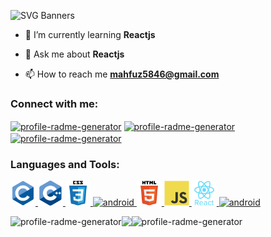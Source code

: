 

![SVG Banners](https://svg-banners.vercel.app/api?type=textBox&text1=Mahfuzur%20Rahman&text2=&width=900&height=400)


- 🌱 I’m currently learning **Reactjs**

- 💬 Ask me about **Reactjs**

- 📫 How to reach me **mahfuz5846@gmail.com**

<h3 align="left">Connect with me:</h3> <p align="left"> <a href="https://github.com/mahfuz-7148" target="blank"><img align="center" src=https://raw.githubusercontent.com/rahuldkjain/github-profile-readme-generator/master/src/images/icons/Social/github.svg alt="profile-radme-generator" height="30" width="40" /></a> <a href="https://fb.com/@100011676103827" target="blank"><img align="center" src=https://raw.githubusercontent.com/rahuldkjain/github-profile-readme-generator/master/src/images/icons/Social/facebook.svg alt="profile-radme-generator" height="30" width="40" /></a> <a href="https://www.youtube.com/c/@mahfuzurrahmanshanto7476" target="blank"><img align="center" src=https://raw.githubusercontent.com/rahuldkjain/github-profile-readme-generator/master/src/images/icons/Social/youtube.svg alt="profile-radme-generator" height="30" width="40" /></a> </p>

<h3 align="left">Languages and Tools:</h3> <p align="left"> <a href=https://www.cprogramming.com/ target="_blank" rel="noreferrer"> <img src=https://raw.githubusercontent.com/devicons/devicon/master/icons/c/c-original.svg alt="android" width="40" height="40"/> </a> <a href=https://www.w3schools.com/cpp/ target="_blank" rel="noreferrer"> <img src=https://raw.githubusercontent.com/devicons/devicon/master/icons/cplusplus/cplusplus-original.svg alt="android" width="40" height="40"/> </a> <a href=https://www.w3schools.com/css/ target="_blank" rel="noreferrer"> <img src=https://raw.githubusercontent.com/devicons/devicon/master/icons/css3/css3-original-wordmark.svg alt="android" width="40" height="40"/> </a> <a href=https://git-scm.com/ target="_blank" rel="noreferrer"> <img src=https://www.vectorlogo.zone/logos/git-scm/git-scm-icon.svg alt="android" width="40" height="40"/> </a> <a href=https://www.w3.org/html/ target="_blank" rel="noreferrer"> <img src=https://raw.githubusercontent.com/devicons/devicon/master/icons/html5/html5-original-wordmark.svg alt="android" width="40" height="40"/> </a> <a href=https://developer.mozilla.org/en-US/docs/Web/JavaScript target="_blank" rel="noreferrer"> <img src=https://raw.githubusercontent.com/devicons/devicon/master/icons/javascript/javascript-original.svg alt="android" width="40" height="40"/> </a> <a href=https://reactjs.org/ target="_blank" rel="noreferrer"> <img src=https://raw.githubusercontent.com/devicons/devicon/master/icons/react/react-original-wordmark.svg alt="android" width="40" height="40"/> </a> <a href=https://tailwindcss.com/ target="_blank" rel="noreferrer"> <img src=https://www.vectorlogo.zone/logos/tailwindcss/tailwindcss-icon.svg alt="android" width="40" height="40"/> </a> </p>


<img align="left" height="auto" width={300} src="https://github-readme-stats.vercel.app/api?username=mahfuz-7148&show_icons=true&theme=tokyonight&locale=en&hide_border=true" alt="profile-radme-generator" />



<img align="left" height="auto" width={300} src="https://github-readme-stats.vercel.app/api?username=mahfuz-7148&show_icons=true&theme=tokyonight&locale=en&hide_border=true"/>



<img align="left" height="auto" width={300} src="https://github-readme-stats.vercel.app/api/top-langs/?username=mahfuz-7148&theme=radical&hide_border=true" alt="profile-radme-generator" />

